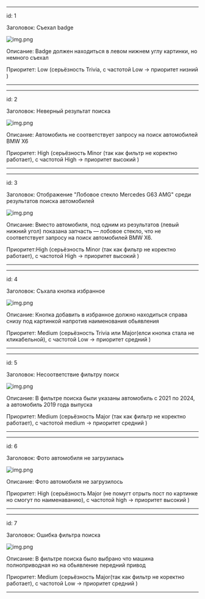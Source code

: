
---
id: 1

Заголовок: Съехал badge

![img.png](images/img_1.png)

Описание: Badge должен находиться в левом нижнем углу картинки, но немного съехал

Приоритет: Low (серьёзность Trivia, c частотой Low -> приоритет низний )

---

---
id: 2

Заголовок: Неверный результат поиска

![img.png](images/img.png)

Описание: Автомобиль не соответствует запросу на поиск автомобилей BMW X6

Приоритет: High (серьёзность Minor (так как фильтр не коректно работает), c частотой High -> приоритет высокий )

---

---
id: 3

Заголовок: Отображение "Лобовое стекло Mercedes G63 AMG" среди результатов поиска автомобилей

![img.png](images/img_2.png)

Описание: Вместо автомобиля, под одним из результатов (левый нижний угол) показана запчасть — лобовое стекло, что не соответствует запросу на поиск автомобилей BMW X6.

Приоритет:High (серьёзность Minor (так как фильтр не коректно работает), c частотой High -> приоритет высокий )

---

---
id: 4

Заголовок: Съхала кнопка избранное

![img.png](images/img_2.png)

Описание: Кнопка добавить в избранное должно находиться справа снизу под картинкой напротив наименования обьявления

Приоритет: Medium (серьёзность Trivia или Major(елси кнопка стала не кликабельной), c частотой Low -> приоритет средний )

---

---
id: 5

Заголовок: Несоответствие фильтру поиск

![img.png](images/img_3.png)

Описание: В фильтре поиска были указаны автомобиль с 2021 по 2024, а автомобиль 2019 года выпуска

Приоритет: Medium (серьёзность Major (так как фильтр не коректно работает), c частотой medium -> приоритет средний )

---

---
id: 6

Заголовок: Фото автомобиля не загрузилась

![img.png](images/img_4.png)

Описание: Фото автомобиля не загрузилось

Приоритет: High (серьёзность Major (не помугт отрыть пост по картинке но смогут по наименаванию), c частотой high -> приоритет высокий )

---

---
id: 7

Заголовок: Ошибка фильтра поиска

![img.png](images/img_5.png)

Описание: В фильтре поиска было выбрано что машина полноприводная но на обьявление передний привод

Приоритет: Medium (серьёзность Major(так как фильтр не коректно работает), c частотой Low -> приоритет средний )

---
